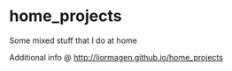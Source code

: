 # home_projects
Some mixed stuff that I do at home

Additional info @ http://liormagen.github.io/home_projects
